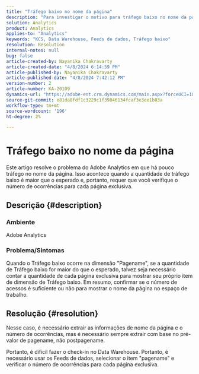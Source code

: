 ```yaml
---
title: "Tráfego baixo no nome da página"
description: "Para investigar o motivo para tráfego baixo no nome da página, use o pré-valor do nome da página em Feeds de dados."
solution: Analytics
product: Analytics
applies-to: "Analytics"
keywords: "KCS, Data Warehouse, Feeds de dados, Tráfego baixo"
resolution: Resolution
internal-notes: null
bug: false
article-created-by: Nayanika Chakravarty
article-created-date: "4/8/2024 6:14:59 PM"
article-published-by: Nayanika Chakravarty
article-published-date: "4/8/2024 7:42:12 PM"
version-number: 2
article-number: KA-20109
dynamics-url: "https://adobe-ent.crm.dynamics.com/main.aspx?forceUCI=1&pagetype=entityrecord&etn=knowledgearticle&id=734b38e4-d3f5-ee11-a1fe-6045bd006295"
source-git-commit: e81da8fdf1c3229c1f39846134fcaf3e3ee1b83a
workflow-type: tm+mt
source-wordcount: '196'
ht-degree: 2%

---
```


# Tráfego baixo no nome da página


Este artigo resolve o problema do Adobe Analytics em que há pouco tráfego no nome da página. Isso acontece quando a quantidade de tráfego baixo é maior que o esperado e, portanto, requer que você verifique o número de ocorrências para cada página exclusiva.

## Descrição {#description}


### Ambiente

Adobe Analytics

### Problema/Sintomas

Quando o Tráfego baixo ocorre na dimensão &quot;Pagename&quot;, se a quantidade de Tráfego baixo for maior do que o esperado, talvez seja necessário contar a quantidade de cada página exclusiva para mostrar seu próprio item de dimensão de Tráfego baixo. Em resumo, confirmar se o número de acessos é suficiente ou não para mostrar o nome da página no espaço de trabalho.


## Resolução {#resolution}


Nesse caso, é necessário extrair as informações de nome da página e o número de ocorrências, mas é necessário sempre extrair com base no pré-valor de pagename, não postpagename.

Portanto, é difícil fazer o check-in no Data Warehouse. Portanto, é necessário usar os Feeds de dados, selecionar o item &quot;pagename&quot; e verificar o número de ocorrências para cada página exclusiva.
